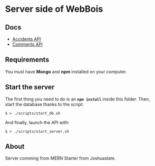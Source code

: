 # Server side of WebBois

## Docs

* [Accidents API](./docs/accidents.md)
* [Comments API](./docs/comments.md)

## Requirements

You must have **Mongo** and **npm** installed on your computer.

## Start the server

The first thing you need to do is an **`npm install`** inside this folder.
Then, start the database thanks to the script:

```
$ > ./scripts/start_db.sh
```

And finally, launch the API with:

```
$ > ./scripts/start_server.sh
```

## About

Server comming from MERN Starter from Joshuaslate.